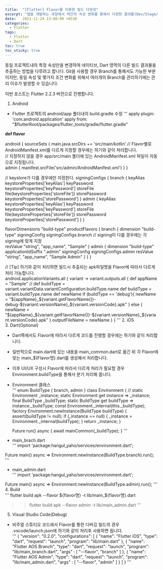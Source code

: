 ```yaml
---
title:  "[Flutter] Flavor를 이용한 빌드 다양성"
excerpt: "앱을 개발하는 과정에서 약간의 속성 변화를 통해서 다양한 결과물(Dev/Stage/Prod)이 필요한 때가 있다."
date:   2021-11-24 13:00:00 +0530
categories:
  - Flutter
tags:
  - Flutter
  - Dart
toc: true
toc_sticky: true
---
```

동일 프로젝트내의 특정 속성만을 변경하여 네이티브, Dart 영역의 다른 빌드 결과물을 추출하는 방법을 다루려고 합니다. Git을 사용할 경우 Branch를 통해서도 가능한 부분이지만, 동일 속성 및 몇가지 조건 변화를 위해서 여러개의 Branch를 관리하기에는 관리 이슈가 발생할 수 있습니다.  

이번 포스트는 Flutter 2.2.3 버전으로 진행합니다.

1. Android  
* Flutter 프로젝트의 android/app 폴더내의 build.gradle 수정
'''
apply plugin: 'com.android.application'
apply from: "$flutterRoot/packages/flutter_tools/gradle/flutter.gradle"

**def flavor**

android {
  sourceSets {
      main.java.srcDirs += 'src/main/kotlin'
      // Flavor별로 AndroidManifest.xml를 다르게 지정할 경우에는 하기와 같이 처리합니다.  
      // 지정하지 않을 경우 app/src/main 폴더에 있는 AndroidManifest.xml 파일이 자동으로 지정됩니다.  
      admin {
          manifest.srcFile('src/admin/AndroidManifest.xml')
      }
  }

  // keystore가 다를 경우에만 지정한다.
  signingConfigs {
      branch {
          keyAlias keystoreProperties['keyAlias']
          keyPassword keystoreProperties['keyPassword']
          storeFile file(keystoreProperties['storeFile'])
          storePassword keystoreProperties['storePassword']
      }
      admin {
          keyAlias keystoreProperties['keyAlias']
          keyPassword keystoreProperties['keyPassword']
          storeFile file(keystoreProperties['storeFile'])
          storePassword keystoreProperties['storePassword']
      }
  }

  flavorDimensions "build-type"
  productFlavors {
      branch {
          dimension "build-type"
          signingConfig signingConfigs.branch // signing이 다를 경우에는 각 signing에 맞게 지정  
          resValue "string", "app_name", "Sample"
      }
      admin {
          dimension "build-type"
          applicationIdSuffix ".admin"
          signingConfig signingConfigs.admin
          resValue "string", "app_name", "Sample Admin"
      }
  }
}

// [Tip] 하기와 같이 처리하면 빌드시 추출되는 apk파일명을 Flavor에 따라서 다르게 처리 가능합니다.  
android.applicationVariants.all { variant ->
    variant.outputs.all {
        def appName = "Sample"
        // def buildType = variant.variantData.variantConfiguration.buildType.name
        def buildType = variant.buildType.name
        def newName
        if (buildType == 'debug'){
            newName = "${appName}_${variant.getFlavorName()}-debug-${variant.versionName}_${variant.versionCode}.apk"
        } else {
            newName = "${appName}_${variant.getFlavorName()}-${variant.versionName}_${variant.versionCode}.apk"
        }
        outputFileName = newName
    }
}
'''
2. iOS  
3. Dart(Optional)  
* Dart쪽에서도 Flavor에 따라서 다르게 코드를 진행할 경우에는 하기와 같이 처리합니다.  
* 일반적으로 main.dart에 있는 내용을 main_common.dart로 옮긴 뒤 각 Flavor에 맞는 main_${Flavor명}.dart를 생성해서 처리합니다.  
* 이후 UI/UX 구성시 Flavor에 따라서 다르게 처리가 필요할 경우 Environment.buildType을 통해서 분기 처리해 줍니다.  

* Environment 클래스  
'''
enum BuildType {
  branch,
  admin
}
class Environment {
  //
  static Environment _instance;
  static Environment get instance => _instance;
  final BuildType _buildType;
  static BuildType get buildType => instance._buildType;
  const Environment._internal(this._buildType);
  factory Environment.newInstance(BuildType buildType) {
    assert(buildType != null);
    if (_instance == null) {
      _instance = Environment._internal(buildType);
    }
    return _instance;
  }

  Future run() async {
    await mainCommon(_buildType);
  }
'''
* main_brach.dart  
'''
import 'package:hangul_yaho/services/environment.dart';

Future<void> main() async => Environment.newInstance(BuildType.branch).run();
'''
* main_admin.dart  
'''
import 'package:hangul_yaho/services/environment.dart';

Future<void> main() async => Environment.newInstance(BuildType.admin).run();
'''
4. Build  
'''
flutter build apk --flavor ${flavor명} -t lib/main_${flavor명}.dart
>> flutter build apk --flavor admin -t lib/main_admin.dart
'''
5. Visual Studio Code(Debug)  
* 비주얼 스튜티오 코드에서 Flavor를 통한 디버깅 빌드의 경우 .vscode/launch.json에 하기와 같이 처리후 사용하면 됩니다.  
'''
{
  "version": "0.2.0",
  "configurations": [
    {
      "name": "Flutter iOS",
      "type": "dart",
      "request": "launch",
      "program": "lib/main.dart"
    },
    {
      "name": "Flutter AOS Branch",
      "type": "dart",
      "request": "launch",
      "program": "lib/main_branch.dart",
      "args" : [
        "--flavor",
        "branch"
      ]
    },
    {
      "name": "Flutter AOS Admin",
      "type": "dart",
      "request": "launch",
      "program": "lib/main_admin.dart",
      "args" : [
        "--flavor",
        "admin"
      ]
    }
  ]
}
'''